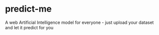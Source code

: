 # predict-me
A web Artificial Intelligence model for everyone - just upload your dataset and let it predict for you
